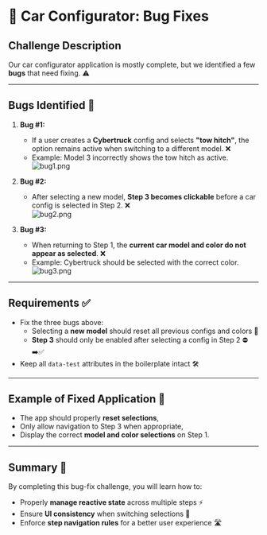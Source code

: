 # 🐛 Car Configurator: Bug Fixes

## Challenge Description
Our car configurator application is mostly complete, but we identified a few **bugs** that need fixing. ⚠️

---

## Bugs Identified 📝
1. **Bug #1:**  
   - If a user creates a **Cybertruck** config and selects **"tow hitch"**, the option remains active when switching to a different model. ❌  
   - Example: Model 3 incorrectly shows the tow hitch as active.  
   ![bug1.png](bug1.png)

2. **Bug #2:**  
   - After selecting a new model, **Step 3 becomes clickable** before a car config is selected in Step 2. ❌  
   ![bug2.png](bug2.png)

3. **Bug #3:**  
   - When returning to Step 1, the **current car model and color do not appear as selected**. ❌  
   - Example: Cybertruck should be selected with the correct color.  
   ![bug3.png](bug3.png)

---

## Requirements ✅
- Fix the three bugs above:
  - Selecting a **new model** should reset all previous configs and colors 🔄
  - **Step 3** should only be enabled after selecting a config in Step 2 ⛔➡️✅
- Keep all `data-test` attributes in the boilerplate intact 🛠️

---

## Example of Fixed Application 🎉
- The app should properly **reset selections**,  
- Only allow navigation to Step 3 when appropriate,  
- Display the correct **model and color selections** on Step 1.

---

## Summary 📝
By completing this bug-fix challenge, you will learn how to:  
- Properly **manage reactive state** across multiple steps ⚡  
- Ensure **UI consistency** when switching selections 🎨  
- Enforce **step navigation rules** for a better user experience 🛣️
